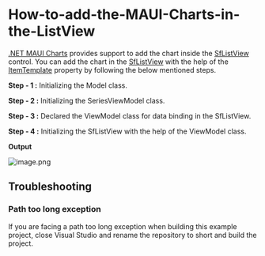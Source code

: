 # How-to-add-the-MAUI-Charts-in-the-ListView
[.NET MAUI Charts](https://www.syncfusion.com/maui-controls/maui-cartesian-charts) provides support to add the chart inside the [SfListView](https://help.syncfusion.com/maui/listview/getting-started) control. You can add the chart in the [SfListView](https://help.syncfusion.com/maui/listview/getting-started)  with the help of the [ItemTemplate](https://help.syncfusion.com/cr/maui/Syncfusion.Maui.ListView.SfListView.html#Syncfusion_Maui_ListView_SfListView_ItemTemplate) property by following the below mentioned steps.

**Step - 1 :** Initializing the Model class.

**Step - 2 :** Initializing the SeriesViewModel class.

**Step - 3 :** Declared the ViewModel class for data binding in the SfListView.

**Step - 4 :** Initializing the SfListView with the help of the ViewModel class.


**Output**

![image.png](https://support.syncfusion.com/kb/agent/attachment/article/15556/inline?token=eyJhbGciOiJodHRwOi8vd3d3LnczLm9yZy8yMDAxLzA0L3htbGRzaWctbW9yZSNobWFjLXNoYTI1NiIsInR5cCI6IkpXVCJ9.eyJpZCI6IjE5ODExIiwib3JnaWQiOiIzIiwiaXNzIjoic3VwcG9ydC5zeW5jZnVzaW9uLmNvbSJ9.LrzMhWc-TlG9nq6NmFxc38Kd_MdRWXeHEOGFgZfhydI)


## Troubleshooting

### Path too long exception

If you are facing a path too long exception when building this example project, close Visual Studio and rename the repository to short and build the project.

